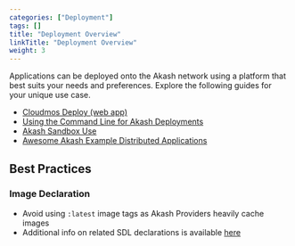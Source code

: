 ```yaml
---
categories: ["Deployment"]
tags: []
title: "Deployment Overview"
linkTitle: "Deployment Overview"
weight: 3
---
```


Applications can be deployed onto the Akash network using a platform that best suits your needs and preferences. Explore the following guides for your unique use case.

- [Cloudmos Deploy (web app)](/akash-docs/docs/deployments/cloudmos-deploy/)
- [Using the Command Line for Akash Deployments ](/akash-docs/docs/deployments/akash-cli/installation/)
- [Akash Sandbox Use](/akash-docs/docs/deployments/sandbox/introduction/)
- [Awesome Akash Example Distributed Applications](/akash-docs/docs/deployments/apps-on-akash/)

## Best Practices

### Image Declaration

- Avoid using `:latest` image tags as Akash Providers heavily cache images
- Additional info on related SDL declarations is available [here](https://docs.akash.network/readme/stack-definition-language#services)

